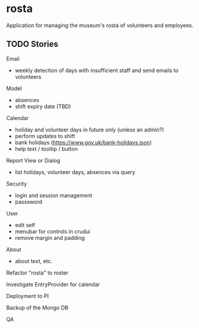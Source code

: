# rosta
Application for managing the museum's rosta of volunteers and employees.

## TODO Stories

Email
- weekly detection of days with insufficient staff and send emails to volunteers

Model
- absences
- shift expiry date (TBD)

Calendar
- holiday and volunteer days in  future only (unless an admin?)
- perform updates to shift
- bank holidays (https://www.gov.uk/bank-holidays.json)
- help text / tooltip / button

Report View or Dialog
- list holidays, volunteer days, absences via query

Security
- login and session management
- passsword

User
- edit self
- menubar for controls in crudui
- remove margin and padding

About
- about text, etc.

Refactor "rosta" to roster

Investigate EntryProvider for calendar

Deployment to PI

Backup of the Mongo DB

QA
